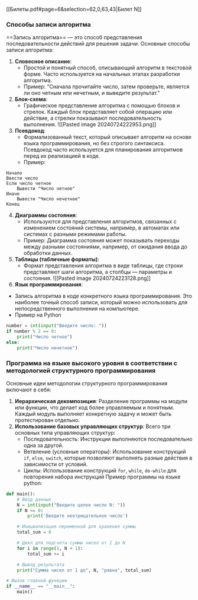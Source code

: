 [[Билеты.pdf#page=6&selection=62,0,63,43|Билет N]]
### Способы записи алгоритма ###
==Запись алгоритма== — это способ представления последовательности действий для решения задачи. 
Основные способы записи алгоритма:
1. **Словесное описание**:
    - Простой и понятный способ, описывающий алгоритм в текстовой форме. Часто используется на начальных этапах разработки алгоритма.
    - Пример: "Сначала прочитайте число, затем проверьте, является ли оно четным или нечетным, и выведите результат."
2. **Блок-схема**:
    - Графическое представление алгоритма с помощью блоков и стрелок. Каждый блок представляет собой операцию или действие, а стрелки показывают последовательность выполнения.
    ![[Pasted image 20240724222953.png]]
3. **Псевдокод**:
    - Формализованный текст, который описывает алгоритм на основе языка программирования, но без строгого синтаксиса. Псевдокод часто используется для планирования алгоритмов перед их реализацией в коде.
    - Пример:
```
Начало
Ввести число
Если число четное
    Вывести "Число четное"
Иначе
    Вывести "Число нечетное"
Конец
```
4. **Диаграммы состояния**:
    - Используются для представления алгоритмов, связанных с изменением состояний системы, например, в автоматах или системах с разными режимами работы.
    - Пример: Диаграмма состояния может показывать переходы между разными состояниями, например, от ожидания ввода до обработки данных.
5. **Таблицы (табличные форматы)**:
    - Формат представления алгоритма в виде таблицы, где строки представляют шаги алгоритма, а столбцы — параметры и состояния.
    ![[Pasted image 20240724223128.png]]
6.  **Язык программирования**:
- Запись алгоритма в коде конкретного языка программирования. Это наиболее точный способ записи, который можно использовать для непосредственного выполнения на компьютере.
- Пример на Python
```python
number = int(input("Введите число: "))
if number % 2 == 0:
    print("Число четное")
else:
    print("Число нечетное")
```

### Программа на языке высокого уровня в соответствии с методологией структурного программирования ###
Основные идеи методологии структурного программирования включают в себя:
1. **Иерархическая декомпозиция**: Разделение программы на модули или функции, что делает код более управляемым и понятным. Каждый модуль выполняет конкретную задачу и может быть протестирован отдельно.
2. **Использование базовых управляющих структур**: Всего три основных типа управляющих структур:
    - Последовательность: Инструкции выполняются последовательно одна за другой.
    - Ветвление (условные операторы): Использование конструкций `if`, `else`, `switch`, которые позволяют выполнять разные действия в зависимости от условий.
    - Циклы: Использование конструкций `for`, `while`, `do-while` для повторения набора инструкций
Пример программы на языке python:
```python
def main():
    # Ввод данных
    N = int(input("Введите целое число N: "))
    if N <= 0:
	    print('Введите неотрицательное число')

    # Инициализация переменной для хранения суммы
    total_sum = 0

    # Цикл для подсчета суммы чисел от 1 до N
    for i in range(1, N + 1):
        total_sum += i

    # Вывод результата
    print("Сумма чисел от 1 до", N, "равна", total_sum)

# Вызов главной функции
if __name__ == "__main__":
    main()
```